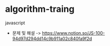 # algorithm-traing
javascript
- 문제 및 해설 -> 
https://www.notion.so/JS-100-94d97d294dd14c9b911a02c840fa9f2d
